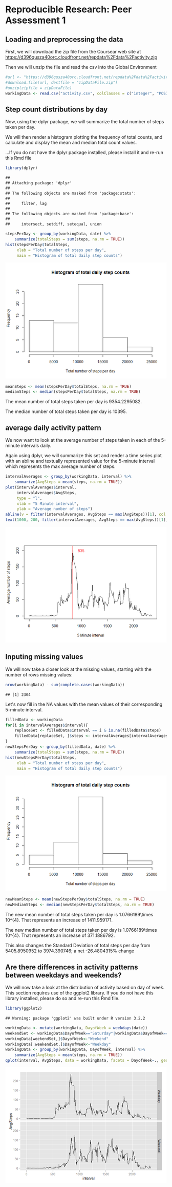 # Reproducible Research: Peer Assessment 1

## Loading and preprocessing the data

First, we will download the zip file from the Coursear web site at https://d396qusza40orc.cloudfront.net/repdata%2Fdata%2Factivity.zip

Then we will unzip the file and read the csv into the Global Environment


```r
#url <- "https://d396qusza40orc.cloudfront.net/repdata%2Fdata%2Factivity.zip"
#download.file(url, destfile = "zipDataFile.zip")
#unzip(zipfile = zipDataFile)
workingData <- read.csv("activity.csv", colClasses = c("integer", "POSIXct", "integer"))
```

## Step count distributions by day
Now, using the dplyr package, we will summarize the total number of steps taken per day.

We will then render a histogram plotting the frequency of total counts, and calculate and display the mean and median total count values.

...If you do not have the dplyr package installed, please install it and re-run this Rmd file


```r
library(dplyr)
```

```
## 
## Attaching package: 'dplyr'
## 
## The following objects are masked from 'package:stats':
## 
##     filter, lag
## 
## The following objects are masked from 'package:base':
## 
##     intersect, setdiff, setequal, union
```

```r
stepsPerDay <- group_by(workingData, date) %>%
    summarize(totalSteps = sum(steps, na.rm = TRUE))
hist(stepsPerDay$totalSteps, 
     xlab = "Total number of steps per day", 
     main = "Histogram of total daily step counts")
```

![](PA1_template_files/figure-html/totalSteps-1.png) 


```r
meanSteps <- mean(stepsPerDay$totalSteps, na.rm = TRUE)
medianSteps <- median(stepsPerDay$totalSteps, na.rm = TRUE)
```

The mean number of total steps taken per day is 9354.2295082.

The median number of total steps taken per day is 10395.

## average daily activity pattern

We now want to look at the average number of steps taken in each of the 5-minute intervals daily.

Again using dplyr, we will summarize this set and render a time series plot with an abline and textually represented value for the 5-minute interval which represents the max average number of steps.


```r
intervalAverages <- group_by(workingData, interval) %>%
    summarize(AvgSteps = mean(steps, na.rm = TRUE))
plot(intervalAverages$interval, 
     intervalAverages$AvgSteps, 
     type = "l", 
     xlab = "5 Minute interval", 
     ylab = "Average number of steps")
abline(v = filter(intervalAverages, AvgSteps == max(AvgSteps))[1], col = "red")
text(1000, 200, filter(intervalAverages, AvgSteps == max(AvgSteps))[1], col = "red")
```

![](PA1_template_files/figure-html/unnamed-chunk-1-1.png) 

## Inputing missing values

We will now take a closer look at the missing values, starting with the number of rows missing values:


```r
nrow(workingData) - sum(complete.cases(workingData))
```

```
## [1] 2304
```

Let's now fill in the NA values with the mean values of their corresponding 5-minute interval.


```r
filledData <- workingData
for(i in intervalAverages$interval){
    replaceSet <- filledData$interval == i & is.na(filledData$steps)
    filledData[replaceSet, ]$steps <- intervalAverages[intervalAverages$interval==i,]$AvgSteps
}
newStepsPerDay <- group_by(filledData, date) %>%
    summarize(totalSteps = sum(steps, na.rm = TRUE))
hist(newStepsPerDay$totalSteps, 
     xlab = "Total number of steps per day", 
     main = "Histogram of total daily step counts")
```

![](PA1_template_files/figure-html/fillMissing-1.png) 

```r
newMeanSteps <- mean(newStepsPerDay$totalSteps, na.rm = TRUE)
newMedianSteps <- median(newStepsPerDay$totalSteps, na.rm = TRUE)
```

The new mean number of total steps taken per day is 1.0766189\times 10^{4}.  That represents an increase of 1411.959171.

The new median number of total steps taken per day is 1.0766189\times 10^{4}.  That represents an increase of 371.1886792.

This also changes the Standard Deviation of total steps per day from 5405.8950952 to 3974.390746; a net -26.4804315% change

## Are there differences in activity patterns between weekdays and weekends?

We will now take a look at the distribution of activity based on day of week.  This section requires use of the ggplot2 library.  If you do not have this library installed, please do so and re-run this Rmd file.


```r
library(ggplot2)
```

```
## Warning: package 'ggplot2' was built under R version 3.2.2
```

```r
workingData <- mutate(workingData, DayofWeek = weekdays(date))
weekendSet <- workingData$DayofWeek=="Saturday"|workingData$DayofWeek=="Sunday"
workingData[weekendSet,]$DayofWeek<-"Weekend"
workingData[!weekendSet,]$DayofWeek<-"Weekday"
workingData <- group_by(workingData, DayofWeek, interval) %>%
    summarize(AvgSteps = mean(steps, na.rm = TRUE))
qplot(interval, AvgSteps, data = workingData, facets = DayofWeek~., geom = "line")
```

![](PA1_template_files/figure-html/dowAnalysis-1.png) 
